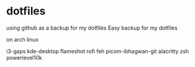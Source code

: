 # dotfiles
using github as a backup for my dotfiles
Easy backup for my dotfiles

on arch linux

i3-gaps
kde-desktop
flameshot
rofi
feh
picom-ibhagwan-git
alacritty
zsh
powerlevel10k

